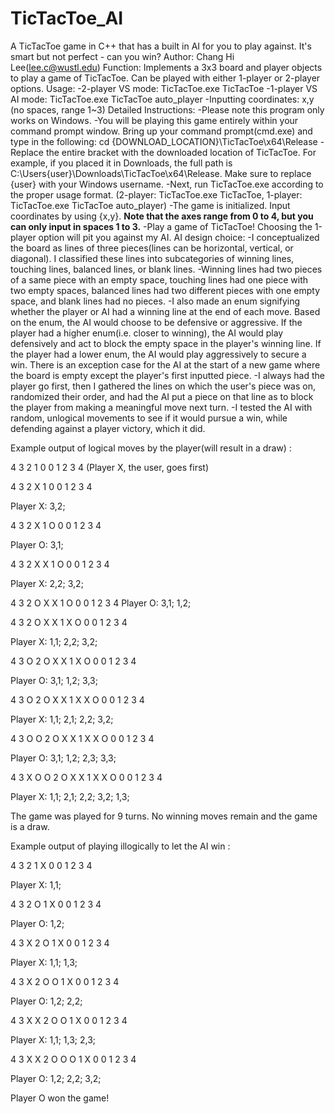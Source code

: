 # TicTacToe_AI
 A TicTacToe game in C++ that has a built in AI for you to play against. It's smart but not perfect - can you win?
Author: Chang Hi Lee(lee.c@wustl.edu)
Function: Implements a 3x3 board and player objects to play a game of TicTacToe. Can be played with either 1-player or 2-player options.
Usage:
 -2-player VS mode: TicTacToe.exe TicTacToe
 -1-player VS AI mode: TicTacToe.exe TicTacToe auto_player
 -Inputting coordinates: x,y (no spaces, range 1~3)
Detailed Instructions:
 -Please note this program only works on Windows. 
 -You will be playing this game entirely within your command prompt window. Bring up your command prompt(cmd.exe) and type in the following: cd {DOWNLOAD_LOCATION}\TicTacToe\x64\Release
 -Replace the entire bracket with the downloaded location of TicTacToe. For example, if you placed it in Downloads, the full path is C:\Users\{user}\Downloads\TicTacToe\x64\Release. Make sure to replace {user} with your Windows username.
 -Next, run TicTacToe.exe according to the proper usage format. (2-player: TicTacToe.exe TicTacToe, 1-player: TicTacToe.exe TicTacToe auto_player)
 -The game is initialized. Input coordinates by using {x,y}. **Note that the axes range from 0 to 4, but you can only input in spaces 1 to 3.**
 -Play a game of TicTacToe! Choosing the 1-player option will pit you against my AI.
AI design choice:
 -I conceptualized the board as lines of three pieces(lines can be horizontal, vertical, or diagonal). I classified these lines into subcategories of winning lines, touching lines, balanced lines, or blank lines. 
 -Winning lines had two pieces of a same piece with an empty space, touching lines had one piece with two empty spaces, balanced lines had two different pieces with one empty space, and blank lines had no pieces. 
 -I also made an enum signifying whether the player or AI had a winning line at the end of each move. Based on the enum, the AI would choose to be defensive or aggressive. If the player had a higher enum(i.e. closer to winning), the AI would play defensively and act to block the empty space in the player's winning line. If the player had a lower enum, the AI would play aggressively to secure a win. There is an exception case for the AI at the start of a new game where the board is empty except the player's first inputted piece. 
 -I always had the player go first, then I gathered the lines on which the user's piece was on, randomized their order, and had the AI put a piece on that line as to block the player from making a meaningful move next turn. 
 -I tested the AI with random, unlogical movements to see if it would pursue a win, while defending against a player victory, which it did.

Example output of logical moves by the player(will result in a draw) : 

4
3
2
1
0
 0 1 2 3 4
(Player X, the user, goes first)

4
3
2      X
1
0
 0 1 2 3 4

Player X: 3,2;



4
3
2      X
1      O
0
 0 1 2 3 4

Player O: 3,1;

4
3
2    X X
1      O
0
 0 1 2 3 4

Player X: 2,2; 3,2;


4
3
2  O X X
1      O
0
 0 1 2 3 4
Player O: 3,1; 1,2;

4
3
2  O X X
1  X   O
0
 0 1 2 3 4

Player X: 1,1; 2,2; 3,2;



4
3      O
2  O X X
1  X   O
0
 0 1 2 3 4

Player O: 3,1; 1,2; 3,3;


4
3      O
2  O X X
1  X X O
0
 0 1 2 3 4

Player X: 1,1; 2,1; 2,2; 3,2;


4
3    O O
2  O X X
1  X X O
0
 0 1 2 3 4

Player O: 3,1; 1,2; 2,3; 3,3;

4
3  X O O
2  O X X
1  X X O
0
 0 1 2 3 4

Player X: 1,1; 2,1; 2,2; 3,2; 1,3;

The game was played for 9 turns. No winning moves remain and the game is a draw.

Example output of playing illogically to let the AI win : 

4
3
2
1  X
0
 0 1 2 3 4

Player X: 1,1;



4
3
2  O
1  X
0
 0 1 2 3 4

Player O: 1,2;

4
3  X
2  O
1  X
0
 0 1 2 3 4

Player X: 1,1; 1,3;



4
3  X
2  O O
1  X
0
 0 1 2 3 4

Player O: 1,2; 2,2;

4
3  X X
2  O O
1  X
0
 0 1 2 3 4

Player X: 1,1; 1,3; 2,3;



4
3  X X
2  O O O
1  X
0
 0 1 2 3 4

Player O: 1,2; 2,2; 3,2;

Player O won the game!